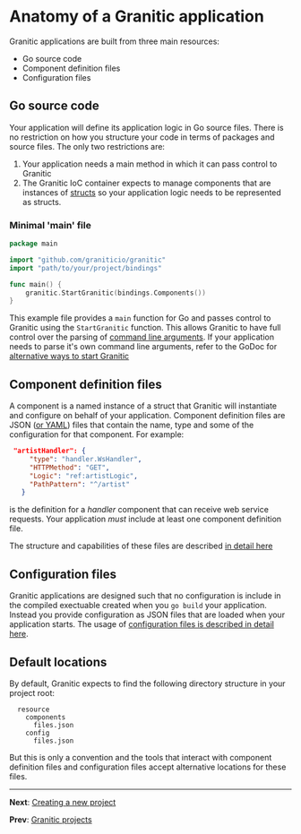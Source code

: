 # Anatomy of a Granitic application

Granitic applications are built from three main resources:

  * Go source code
  * Component definition files
  * Configuration files
  
## Go source code

Your application will define its application logic in Go source files. There is no restriction
on how you structure your code in terms of packages and source files. The only two restrictions are:

 1. Your application needs a main method in which it can pass control to Granitic
 2. The Granitic IoC container expects to manage components that are instances of [structs](https://gobyexample.com/structs) so your application logic needs to be represented as structs.
 
### Minimal 'main' file

```go
package main

import "github.com/graniticio/granitic"
import "path/to/your/project/bindings"  

func main() {
	granitic.StartGranitic(bindings.Components())
}
```

This example file provides a `main` function for Go and passes control to Granitic using the `StartGranitic` function. This allows Granitic to have full control over the parsing of [command line arguments](gpr-build.md). If your application needs to parse it's own command line arguments, refer to the GoDoc for [alternative ways to start Granitic](https://godoc.org/github.com/graniticio/granitic)

## Component definition files
 
 A component is a named instance of a struct that Granitic will instantiate and configure on behalf of
 your application. Component definition files are JSON ([or YAML](https://github.com/graniticio/granitic-yaml)) files
 that contain the name, type and some of the configuration for that component. For example:
 
 ```json
  "artistHandler": {
      "type": "handler.WsHandler",
      "HTTPMethod": "GET",
      "Logic": "ref:artistLogic",
      "PathPattern": "^/artist"
    }
```

is the definition for a _handler_ component that can receive web service requests. Your application _must_ include at least one component definition file.

The structure and capabilities of these files are described [in detail here](ioc-definition-files.md)

## Configuration files

Granitic applications are designed such that no configuration is include in the compiled exectuable created when you `go build` your application. Instead you provide configuration as JSON files that are loaded when your application starts. The usage of [configuration files is described in detail here](cfg-index.md).

## Default locations

By default, Granitic expects to find the following directory structure in your project root:

```
  resource
    components
      files.json
    config
      files.json
```

But this is only a convention and the tools that interact with component definition files and configuration files accept alternative locations for these files.

---
**Next**: [Creating a new project](gpr-create.md)

**Prev**: [Granitic projects](gpr-index.md)





